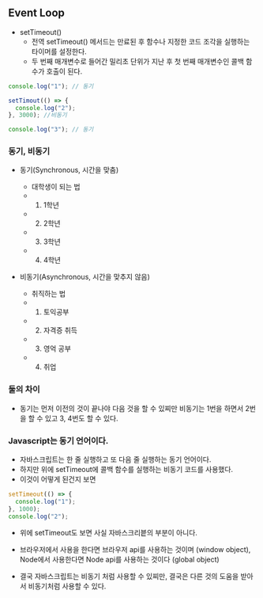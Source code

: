 ## Event Loop

- setTimeout()
  - 전역 setTimeout() 메서드는 만료된 후 함수나 지정한 코드 조각을 실행하는 타이머를 설정한다.
  - 두 번째 매개변수로 들어간 밀리초 단위가 지난 후 첫 번째 매개변수인 콜백 함수가 호출이 된다.

```js
console.log("1"); // 동기

setTimout(() => {
  console.log("2");
}, 3000); //비동기

console.log("3"); // 동기
```

### 동기, 비동기

- 동기(Synchronous, 시간을 맞춤)

  - 대학생이 되는 법
  - 1. 1학년
  - 2. 2학년
  - 3. 3학년
  - 4. 4학년

- 비동기(Asynchronous, 시간을 맞추지 않음)
  - 취직하는 법
  - 1. 토익공부
  - 2. 자격증 취득
  - 3. 영억 공부
  - 4. 취업

### 둘의 차이

- 동기는 먼저 이전의 것이 끝나야 다음 것을 할 수 있찌만 비동기는 1번을 하면서 2번을 할 수 있고 3, 4번도 할 수 있다.

### Javascript는 동기 언어이다.

- 자바스크립트는 한 줄 실행하고 또 다음 줄 실행하는 동기 언어이다.
- 하지만 위에 setTimeout에 콜백 함수를 실행하는 비동기 코드를 사용했다.
- 이것이 어떻게 된건지 보면

```js
setTimeout(() => {
  console.log("1");
}, 1000);
console.log("2");
```

- 위에 setTimeout도 보면 사실 자바스크리븥의 부분이 아니다.
- 브라우저에서 사용을 한다면 브라우저 api를 사용하는 것이며 (window object), Node에서 사용한다면 Node api를 사용하는 것이다 (global object)

- 결국 자바스크립트는 비동기 처럼 사용할 수 있찌만, 결국은 다른 것의 도움을 받아서 비동기처럼 사용할 수 있다.
